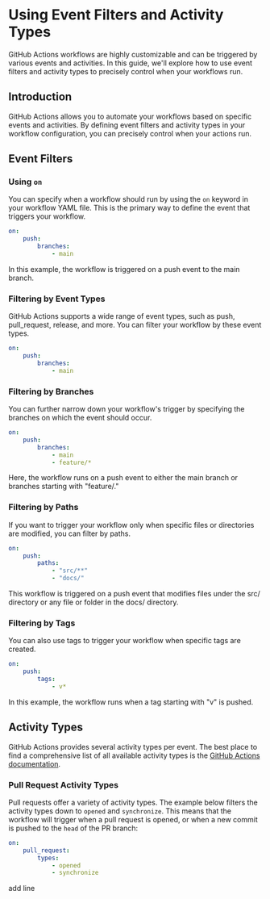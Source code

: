 # Using Event Filters and Activity Types

GitHub Actions workflows are highly customizable and can be triggered by various events and activities. In this guide, we'll explore how to use event filters and activity types to precisely control when your workflows run.

## Introduction

GitHub Actions allows you to automate your workflows based on specific events and activities. By defining event filters and activity types in your workflow configuration, you can precisely control when your actions run.

## Event Filters

### Using `on`

You can specify when a workflow should run by using the `on` keyword in your workflow YAML file. This is the primary way to define the event that triggers your workflow.

```yaml
on:
    push:
        branches:
            - main
```

In this example, the workflow is triggered on a push event to the main branch.

### Filtering by Event Types

GitHub Actions supports a wide range of event types, such as push, pull_request, release, and more. You can filter your workflow by these event types.

```yaml
on:
    push:
        branches:
            - main
```

### Filtering by Branches

You can further narrow down your workflow's trigger by specifying the branches on which the event should occur.

```yaml
on:
    push:
        branches:
            - main
            - feature/*
```

Here, the workflow runs on a push event to either the main branch or branches starting with "feature/."

### Filtering by Paths

If you want to trigger your workflow only when specific files or directories are modified, you can filter by paths.

```yaml
on:
    push:
        paths:
            - "src/**"
            - "docs/"
```

This workflow is triggered on a push event that modifies files under the src/ directory or any file or folder in the docs/ directory.

### Filtering by Tags

You can also use tags to trigger your workflow when specific tags are created.

```yaml
on:
    push:
        tags:
            - v*
```

In this example, the workflow runs when a tag starting with "v" is pushed.

## Activity Types

GitHub Actions provides several activity types per event. The best place to find a comprehensive list of all available activity types is the [GitHub Actions documentation](https://docs.github.com/en/actions/using-workflows/events-that-trigger-workflows).

### Pull Request Activity Types

Pull requests offer a variety of activity types. The example below filters the activity types down to `opened` and `synchronize`. This means that the workflow will trigger when a pull request is opened, or when a new commit is pushed to the `head` of the PR branch:

```yaml
on:
    pull_request:
        types:
            - opened
            - synchronize
```

add line

